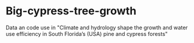 # Big-cypress-tree-growth
Data an code use in "Climate and hydrology shape the growth and water use efficiency in South Florida’s (USA) pine and cypress forests"
